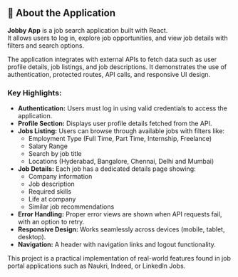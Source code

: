 ## 📖 About the Application

**Jobby App** is a job search application built with React.  
It allows users to log in, explore job opportunities, and view job details with filters and search options.  

The application integrates with external APIs to fetch data such as user profile details, job listings, and job descriptions. It demonstrates the use of authentication, protected routes, API calls, and responsive UI design.  

### Key Highlights:
- **Authentication:** Users must log in using valid credentials to access the application.
- **Profile Section:** Displays user profile details fetched from the API.
- **Jobs Listing:** Users can browse through available jobs with filters like:
  - Employment Type (Full Time, Part Time, Internship, Freelance)
  - Salary Range
  - Search by job title
  - Locations (Hyderabad, Bangalore, Chennai, Delhi and Mumbai)
- **Job Details:** Each job has a dedicated details page showing:
  - Company information
  - Job description
  - Required skills
  - Life at company
  - Similar job recommendations
- **Error Handling:** Proper error views are shown when API requests fail, with an option to retry.
- **Responsive Design:** Works seamlessly across devices (mobile, tablet, desktop).
- **Navigation:** A header with navigation links and logout functionality.

This project is a practical implementation of real-world features found in job portal applications such as Naukri, Indeed, or LinkedIn Jobs.
